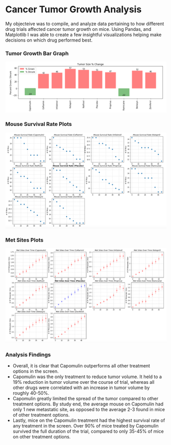 # Cancer Tumor Growth Analysis

My objecteive was to compile, and analyze data pertaining to how different drug trials affected cancer tumor growth on mice. Using Pandas, and Matplotlib I was able to create a few insightful visualizations helping make decisions on which drug performed best. 

### Tumor Growth Bar Graph

![Tumor Growth](https://raw.githubusercontent.com/Nyalon/matplotlib-cancer-viz/master/resources/tumorsizechange.png)

### Mouse Survival Rate Plots

![Survival Rate](https://raw.githubusercontent.com/Nyalon/matplotlib-cancer-viz/master/resources/survivalrate.png)


### Met Sites Plots

![Survival Rate](https://raw.githubusercontent.com/Nyalon/matplotlib-cancer-viz/master/resources/metsites.png)

### Analysis Findings

- Overall, it is clear that Capomulin outperforms all other treatment options in the screen.
- Capomulin was the only treatment to reduce tumor volume. It held to a 19% reduction in tumor volume over the course of
trial, whereas all other drugs were correlated with an increase in tumor volume by roughly 40-50%.
- Capomulin greatly limited the spread of the tumor compared to other treatment options. By study end, the average mouse on
Capomulin had only 1 new metastatic site, as opposed to the average 2-3 found in mice of other treatment options.
- Lastly, mice on the Capomulin treatment had the highest survival rate of any treatment in the screen. Over 90% of mice treated by Capomulin survived the full duration of the trial, compared to only 35-45% of mice on other treatment options.
